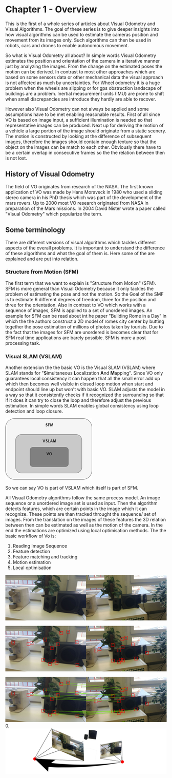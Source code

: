 # Chapter 1 - Overview

This is the first of a whole series of articles about Visual Odometry and Visual Algorithms. The goal of these series
is to give deeper insights into how visual algorithms can be used to estimate the cameras position and movement from 
its images only. Such algorithms can then be used in robots, cars and drones to enable autonomous movement.

So what is Visual Odometry all about? In simple words Visual Odometry estimates the position and orientation of the 
camera in a iterative manner just by analyzing the images. From the change on the estimated poses the motion can be 
derived. In contrast to most other approaches which are based on some sensors data or other mechanical data the 
visual approach is not affected as much by uncertainties. For Wheel odometry it is a huge problem when the wheels 
are slipping or for gps obstruction landscape of buildings are a problem. Inertial measurement units (IMU) are prone 
to shift when small discrepancies are introduce they hardly are able to recover.

However also Visual Odometry can not always be applied and some assumptions have to be met enabling reasonable results.
First of all since VO is based on image input, a sufficient illumination is needed so that representative images can be 
produced. Next up for deriving the motion of a vehicle a large portion of the image should originate from a static 
scenery. The motion is constructed by looking at the difference of subsequent images, therefore the images should 
contain enough texture so that the object on the images can be match to each other. Obviously there have to be a 
certain overlap in consecutive frames so the the relation between then is not lost.

## History of Visual Odometry

The field of VO originates from research of the NASA. The first known application of VO was made by Hans Moraveck 
in 1980 who used a sliding stereo camera in his PhD thesis which was part of the development of the mars rovers. 
Up to 2000 most VO research originated from NASA in preparation of the Mars missions. In 2004 David Nister wrote a 
paper called "Visual Odometry" which popularize the term.

## Some terminology

There are different versions of visual algorithms which tackles different aspects of the overall problems. It is 
important to understand the difference of these algorithms and what the goal of them is. Here some of the are explained 
and are put into relation. 

### Structure from Motion (SFM)

The first term that we want to explain is "Structure from Motion" (SFM). SFM is more general 
than Visual Odometry because it only tackles the problem of estimating the pose and not the motion. So the Goal of the 
SMF is to estimate 6 different degrees of freedom, three for the position and three for the orientation. Also in 
contrast to VO which works with a sequence of images, SFM is applied to a set of unordered images. An example for SFM 
can be read about int he paper "Building Rome in a Day" in which the the authors construct a 2D model of romes city 
center by butting together the pose estimation of millions of photos taken by tourists. Due to the fact that the images 
for SFM are unordered is becomes clear that for SFM real time applications are barely possible. SFM is more a post 
processing task.

### Visual SLAM (VSLAM)

Another extension the the basic VO is the Visual SLAM (VSLAM) where SLAM stands for "**S**imultaneous **L**ocalization 
**A**nd **M**apping". Since VO only guarantees local consistency it can happen that all the small error add up which 
then becomes well visible in closed loop motion when start and endpoint should line up but won't with basic VO. SLAM
adjusts the model in a way so that it consistently checks if it recognized the surrounding so that if it does it can
try to close the loop and therefore adjust the previous estimation. In simple words SLAM enables global consistency 
using loop detection and loop closure.

![VO relations](./img/chapter_1/sfm_vslam_vo.png)

So we can say VO is part of VSLAM which itself is part of SFM.

All Visual Odometry algorithms follow the same process model. An image sequence or a unordered image set is used as input.
Then the algorithm detects features, which are certain points in the image which it can recognize. These points are than
tracked throught the sequence/ set of images. From the translation on the images of these features the 3D relation 
between then can be estimated as well as the motion of the camera. In the end the estimations are optimized using local 
optimisation methods. The the basic workflow of Vo is:

1. Reading Image Sequence
2. Feature detection
3. Feature matching and tracking
4. Motion estimation
5. Local optimisation

![feature detection](./img/chapter_1/input.png)

![feature detection](./img/chapter_1/feature_detection.png)

![feature matching](./img/chapter_1/feature_matching.png)
0.
![feature matching](./img/chapter_1/motion_estimation.png)


